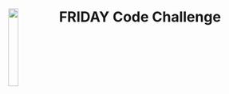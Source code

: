 <h1 align='center'>FRIDAY Code Challenge
  <span>
  <img src='https://coverager.com/wp-content/uploads/2019/10/FRIDAY.png' width='20%' align='left'>
  </span>
</h1> 
